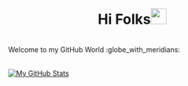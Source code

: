 
<h1 align="center">Hi Folks<img width="32px" src="https://camo.githubusercontent.com/e8e7b06ecf583bc040eb60e44eb5b8e0ecc5421320a92929ce21522dbc34c891/68747470733a2f2f6d656469612e67697068792e636f6d2f6d656469612f6876524a434c467a6361737252346961377a2f67697068792e676966"/>
</h1>
<br>
<div>Welcome to my GitHub World :globe_with_meridians:</div><br>

[![My GitHub Stats](https://github-readme-stats.vercel.app/api/?username=shahidhussain07&count_private=true&theme=tokyonight&showicons=true)]()

